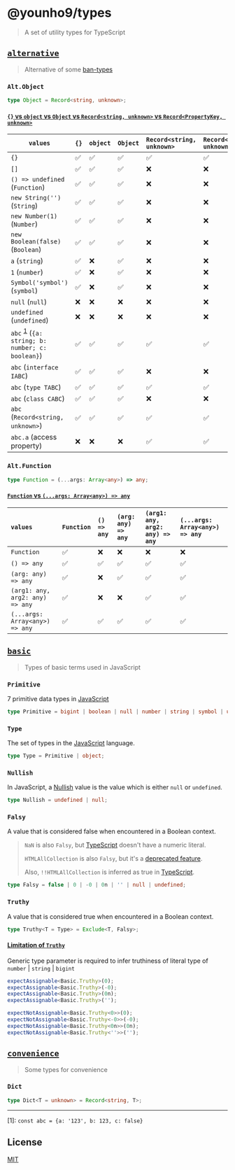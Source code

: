 # @younho9/types

> A set of utility types for TypeScript

## [`alternative`](src/alternative.ts)

> Alternative of some [ban-types](https://github.com/typescript-eslint/typescript-eslint/blob/master/packages/eslint-plugin/docs/rules/ban-types.md)

### `Alt.Object`

```ts
type Object = Record<string, unknown>;
```

#### [`{}` vs `object` vs `Object` vs `Record<string, unknown>` vs `Record<PropertyKey, unknown>`](__tests__/alternative.test-d.ts#L33)

| `values`                                                          | `{}` | `object` | `Object` | `Record<string, unknown>` | `Record<PropertyKey, unknown>` |
| ----------------------------------------------------------------- | :--- | :------- | :------- | :------------------------ | :----------------------------- |
| `{}`                                                              | ✅   | ✅       | ✅       | ✅                        | ✅                             |
| `[]`                                                              | ✅   | ✅       | ✅       | ❌                        | ❌                             |
| `() => undefined` (`Function`)                                    | ✅   | ✅       | ✅       | ❌                        | ❌                             |
| `new String('')` (`String`)                                       | ✅   | ✅       | ✅       | ❌                        | ❌                             |
| `new Number(1)` (`Number`)                                        | ✅   | ✅       | ✅       | ❌                        | ❌                             |
| `new Boolean(false)` (`Boolean`)                                  | ✅   | ✅       | ✅       | ❌                        | ❌                             |
| `a` (`string`)                                                    | ✅   | ❌       | ✅       | ❌                        | ❌                             |
| `1` (`number`)                                                    | ✅   | ❌       | ✅       | ❌                        | ❌                             |
| `Symbol('symbol')` (`symbol`)                                     | ✅   | ❌       | ✅       | ❌                        | ❌                             |
| `null` (`null`)                                                   | ❌   | ❌       | ❌       | ❌                        | ❌                             |
| `undefined` (`undefined`)                                         | ❌   | ❌       | ❌       | ❌                        | ❌                             |
| `abc` <sup>[1](#abc)</sup> (`{a: string; b: number; c: boolean}`) | ✅   | ✅       | ✅       | ✅                        | ✅                             |
| `abc` (`interface IABC`)                                          | ✅   | ✅       | ✅       | ❌                        | ❌                             |
| `abc` (`type TABC`)                                               | ✅   | ✅       | ✅       | ✅                        | ✅                             |
| `abc` (`class CABC`)                                              | ✅   | ✅       | ✅       | ❌                        | ❌                             |
| `abc` (`Record<string, unknown>`)                                 | ✅   | ✅       | ✅       | ✅                        | ✅                             |
| `abc.a` (access property)                                         | ❌   | ❌       | ❌       | ✅                        | ✅                             |

### `Alt.Function`

```ts
type Function = (...args: Array<any>) => any;
```

#### [`Function` vs `(...args: Array<any>) => any`](__tests__/alternative.test-d.ts#L255)

| `values`                        | `Function` | `() => any` | `(arg: any) => any` | `(arg1: any, arg2: any) => any` | `(...args: Array<any>) => any` |
| :------------------------------ | :--------- | :---------- | :------------------ | :------------------------------ | :----------------------------- |
| `Function`                      | ✅         | ❌          | ❌                  | ❌                              | ❌                             |
| `() => any`                     | ✅         | ✅          | ✅                  | ✅                              | ✅                             |
| `(arg: any) => any`             | ✅         | ❌          | ✅                  | ✅                              | ✅                             |
| `(arg1: any, arg2: any) => any` | ✅         | ❌          | ❌                  | ✅                              | ✅                             |
| `(...args: Array<any>) => any`  | ✅         | ✅          | ✅                  | ✅                              | ✅                             |

## [`basic`](src/basic.ts)

> Types of basic terms used in JavaScript

### `Primitive`

7 primitive data types in [JavaScript](https://developer.mozilla.org/en-US/docs/Glossary/Primitive)

```ts
type Primitive = bigint | boolean | null | number | string | symbol | undefined;
```

### `Type`

The set of types in the [JavaScript](https://developer.mozilla.org/en-US/docs/Web/JavaScript/Data_structures#javascript_types) language.

```ts
type Type = Primitive | object;
```

### `Nullish`

In JavaScript, a [Nullish](https://developer.mozilla.org/en-US/docs/Glossary/Nullish) value is the value which is either `null` or `undefined`.

```ts
type Nullish = undefined | null;
```

### `Falsy`

A value that is considered false when encountered in a Boolean context.

> `NaN` is also `Falsy`, but [TypeScript](https://github.com/Microsoft/TypeScript/issues/15135) doesn't have a numeric literal.
>
> `HTMLAllCollection` is also `Falsy`, but it's a [deprecated feature](https://developer.mozilla.org/en-US/docs/Web/API/Document/all).
>
> Also, `!!HTMLAllCollection` is inferred as true in [TypeScript](https://www.typescriptlang.org/play?#code/MYewdgzgLgBAlhAEgFQLIBkCCAbbBhEXAU2CjnGQCcBXKACwE8YBeGAQjYBMRhqBbImCgA6AIa4A3EA).

```ts
type Falsy = false | 0 | -0 | 0n | '' | null | undefined;
```

### `Truthy`

A value that is considered true when encountered in a Boolean context.

```ts
type Truthy<T = Type> = Exclude<T, Falsy>;
```

#### [Limitation of `Truthy`](__tests__/basic.test-d.ts#L170)

Generic type parameter is required to infer truthiness of literal type of `number` | `string` | `bigint`

```ts
expectAssignable<Basic.Truthy>(0);
expectAssignable<Basic.Truthy>(-0);
expectAssignable<Basic.Truthy>(0n);
expectAssignable<Basic.Truthy>('');

expectNotAssignable<Basic.Truthy<0>>(0);
expectNotAssignable<Basic.Truthy<-0>>(-0);
expectNotAssignable<Basic.Truthy<0n>>(0n);
expectNotAssignable<Basic.Truthy<''>>('');
```

## [`convenience`](src/convenience.ts)

> Some types for convenience

### `Dict`

```ts
type Dict<T = unknown> = Record<string, T>;
```

---

<a name="abc">[1]</a>: `const abc = {a: '123', b: 123, c: false}`

## License

[MIT](../../LICENSE)
